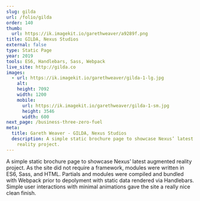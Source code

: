 ```yaml
---
slug: gilda
url: /folio/gilda
order: 140
thumb:
  url: https://ik.imagekit.io/garethweaver/a9289f.png
title: GILDA, Nexus Studios
external: false
type: Static Page
year: 2019
tools: ES6, Handlebars, Sass, Webpack
live_site: http://gilda.co
images:
  - url: https://ik.imagekit.io/garethweaver/gilda-1-lg.jpg
    alt:
    height: 7092
    width: 1200
    mobile:
      url: https://ik.imagekit.io/garethweaver/gilda-1-sm.jpg
      height: 3546
      width: 600
next_page: /business-three-zero-fuel
meta:
  title: Gareth Weaver - GILDA, Nexus Studios
  description: A simple static brochure page to showcase Nexus’ latest augmented
    reality project.
---
```

A simple static brochure page to showcase Nexus’ latest augmented reality
project. As the site did not require a framework, modules were written in ES6,
Sass, and HTML. Partials and modules were compiled and bundled with Webpack
prior to depolyment with static data rendered via Handlebars. Simple user
interactions with minimal animations gave the site a really nice clean finish.

